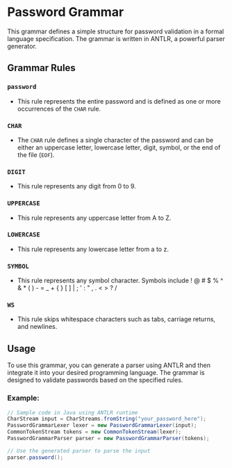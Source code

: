 # Password Grammar

This grammar defines a simple structure for password validation in a formal language specification. The grammar is written in ANTLR, a powerful parser generator.

## Grammar Rules

### `password`
- This rule represents the entire password and is defined as one or more occurrences of the `CHAR` rule.

### `CHAR`
- The `CHAR` rule defines a single character of the password and can be either an uppercase letter, lowercase letter, digit, symbol, or the end of the file (`EOF`).

### `DIGIT`
- This rule represents any digit from 0 to 9.

### `UPPERCASE`
- This rule represents any uppercase letter from A to Z.

### `LOWERCASE`
- This rule represents any lowercase letter from a to z.

### `SYMBOL`
- This rule represents any symbol character. Symbols include ! @ # $ % ^ & * ( ) - = _ + { } [ ] | ; ' : " , . < > ? /

### `WS`
- This rule skips whitespace characters such as tabs, carriage returns, and newlines.

## Usage

To use this grammar, you can generate a parser using ANTLR and then integrate it into your desired programming language. The grammar is designed to validate passwords based on the specified rules.

### Example:

```java
// Sample code in Java using ANTLR runtime
CharStream input = CharStreams.fromString("your_password_here");
PasswordGrammarLexer lexer = new PasswordGrammarLexer(input);
CommonTokenStream tokens = new CommonTokenStream(lexer);
PasswordGrammarParser parser = new PasswordGrammarParser(tokens);

// Use the generated parser to parse the input
parser.password();
